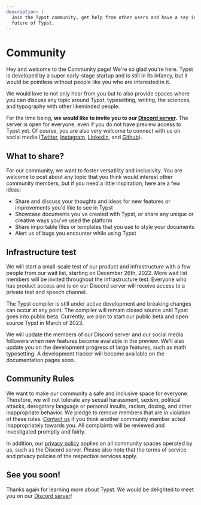 ```yaml
---
description: |
  Join the Typst community, get help from other users and have a say in the
  future of Typst.
---
```


# Community
Hey and welcome to the Community page! We're so glad you're here. Typst is
developed by a super early-stage startup and is still in its infancy, but it
would be pointless without people like you who are interested in it.

We would love to not only hear from you but to also provide spaces where you can
discuss any topic around Typst, typesetting, writing, the sciences, and
typography with other likeminded people.

For the time being, **we would like to invite you to our [Discord
server](https://discord.gg/2uDybryKPe).** The server is open for everyone, even
if you do not have preview access to Typst yet. Of course, you are also very
welcome to connect with us on social media
([Twitter](https://twitter.com/typstapp/),
[Instagram](https://instagram.com/typstapp/),
[LinkedIn](https://linkedin.com/company/typst), and
[Github](https://github.com/typst)).

## What to share?
For our community, we want to foster versatility and inclusivity.
You are welcome to post about any topic that you think would interest other
community members, but if you need a little inspiration, here are a few ideas:

- Share and discuss your thoughts and ideas for new features or improvements
  you'd like to see in Typst
- Showcase documents you've created with Typst, or share any unique or creative
  ways you've used the platform
- Share importable files or templates that you use to style your documents
- Alert us of bugs you encounter while using Typst

## Infrastructure test
We will start a small-scale test of our product and infrastructure with a few
people from our wait list, starting on December 26th, 2022. More wait list
members will be invited throughout the infrastructure test. Everyone who has
product access and is on our Discord server will receive access to a private
text and speech channel.

The Typst compiler is still under active development and breaking changes can
occur at any point. The compiler will remain closed source until Typst goes into
public beta. Currently, we plan to start our public beta and open source Typst
in March of 2023.

We will update the members of our Discord server and our social media followers
when new features become available in the preview. We'll also update you on the
development progress of large features, such as math typesetting. A development
tracker will become available on the documentation pages soon.

## Community Rules
We want to make our community a safe and inclusive space for everyone.
Therefore, we will not tolerate any sexual harassment, sexism, political
attacks, derogatory language or personal insults, racism, doxing, and other
inappropriate behavior. We pledge to remove members that are in violation of
these rules. [Contact us](https://typst.app/contact/) if you think another
community member acted inappropriately towards you. All complaints will be
reviewed and investigated promptly and fairly.

In addition, our [privacy policy](https://typst.app/privacy/) applies on all
community spaces operated by us, such as the Discord server. Please also note
that the terms of service and privacy policies of the respective services apply.

## See you soon!
Thanks again for learning more about Typst. We would be delighted to meet you on
our [Discord server](https://discord.gg/2uDybryKPe)!
